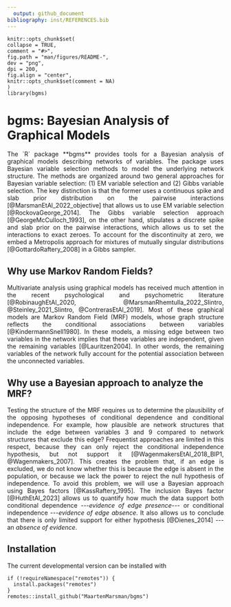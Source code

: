 ```yaml
---
  output: github_document
bibliography: inst/REFERENCES.bib
---
```

  
  ```{r, echo = FALSE, message=F}
knitr::opts_chunk$set(
  collapse = TRUE,
  comment = "#>",
  fig.path = "man/figures/README-",
  dev = "png",
  dpi = 200,
  fig.align = "center",
  knitr::opts_chunk$set(comment = NA)
)
library(bgms)
```

# bgms: Bayesian Analysis of Graphical Models
  
<p style="text-align: justify">The `R` package **bgms** provides tools for a 
Bayesian analysis of graphical models describing networks of variables. The 
package uses Bayesian variable selection methods to model the underlying network 
structure. The methods are organized around two general approaches for Bayesian 
variable selection: (1) EM variable selection and (2) Gibbs variable selection. 
The key distinction is that the former uses a continuous spike and slab prior 
distribution on the pairwise interactions [@MarsmanEtAl_2022_objective] that 
allows us to use EM variable selection [@RockovaGeorge_2014]. The Gibbs variable 
selection approach [@GeorgeMcCulloch_1993], on the other hand, stipulates a 
discrete spike and slab prior on the pairwise interactions, which allows us to 
set the interactions to exact zeroes. To account for the discontinuity at zero, 
we embed a Metropolis approach for mixtures of mutually singular distributions 
[@GottardoRaftery_2008] in a Gibbs sampler.</p>


## Why use Markov Random Fields?
<p style="text-align: justify">Multivariate analysis using graphical models has 
received much attention in the recent psychological and psychometric literature 
[@RobinaughEtAl_2020, @MarsmanRhemtulla_2022_SIintro, @Steinley_2021_SIintro, 
@ContrerasEtAl_2019]. Most of these graphical models are Markov Random Field 
(MRF) models, whose graph structure reflects the conditional associations 
between variables [@KindermannSnell1980]. In these models, a missing edge 
between two variables in the network implies that these variables are 
independent, given the remaining variables [@Lauritzen2004]. In other words, the 
remaining variables of the network fully account for the potential association 
between the unconnected variables.</p>


## Why use a Bayesian approach to analyze the MRF?
<p style="text-align: justify">Testing the structure of the MRF requires us to 
determine the plausibility of the opposing hypotheses of conditional dependence 
and conditional independence. For example, how plausible are network structures 
that include the edge between variables 3 and 9 compared to network structures 
that exclude this edge? Frequentist approaches are limited in this respect, 
because they can only reject the conditional independence hypothesis, but not 
support it [@WagenmakersEtAl_2018_BIP1, @Wagenmakers_2007]. This creates the 
problem that, if an edge is excluded, we do not know whether this is because the 
edge is absent in the population, or because we lack the power to reject the 
null hypothesis of independence.  To avoid this problem, we will use a Bayesian 
approach using Bayes factors [@KassRaftery_1995]. The inclusion Bayes factor 
[@HuthEtAl_2023] allows us to quantify how much the data support both 
conditional dependence ---<em>evidence of edge presence</em>--- or conditional 
independence ---<em>evidence of edge absence</em>. It also allows us to conclude 
that there is only limited support for either hypothesis [@Dienes_2014] ---an 
<em>absence of evidence</em>.</p>


## Installation

The current developmental version can be installed with	
```{r gh-installation, eval = FALSE}	
if (!requireNamespace("remotes")) {	
  install.packages("remotes")	
}	
remotes::install_github("MaartenMarsman/bgms")
```